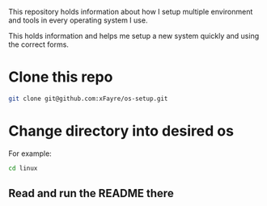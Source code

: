 This repository holds information about how I setup multiple environment and tools in every operating system I use.

This holds information and helps me setup a new system quickly and using the correct forms.


# Clone this repo
```bash
git clone git@github.com:xFayre/os-setup.git
```

# Change directory into desired os

For example:
```bash
cd linux
```
## Read and run the README there